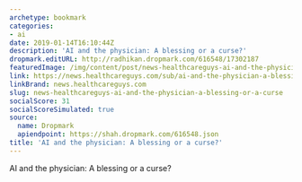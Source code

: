 ```yaml
---
archetype: bookmark
categories:
- ai
date: 2019-01-14T16:10:44Z
description: 'AI and the physician: A blessing or a curse?'
dropmark.editURL: http://radhikan.dropmark.com/616548/17302187
featuredImage: /img/content/post/news-healthcareguys-ai-and-the-physician-a-blessing-or-a-curse.jpg
link: https://news.healthcareguys.com/sub/ai-and-the-physician-a-blessing-or-a-curse/
linkBrand: news.healthcareguys.com
slug: news-healthcareguys-ai-and-the-physician-a-blessing-or-a-curse
socialScore: 31
socialScoreSimulated: true
source:
  name: Dropmark
  apiendpoint: https://shah.dropmark.com/616548.json
title: 'AI and the physician: A blessing or a curse?'
---
```

AI and the physician: A blessing or a curse?